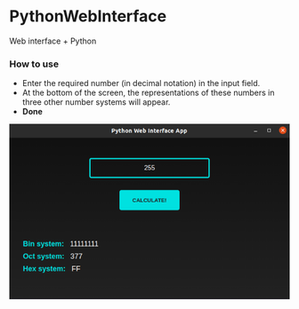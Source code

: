 # PythonWebInterface
Web interface + Python

### How to use
+ Enter the required number (in decimal notation) in the input field.
+ At the bottom of the screen, the representations of these numbers in three other number systems will appear.
+ **Done**

![screenshot](img/Screenshot.png)
